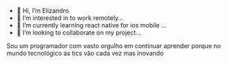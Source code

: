 - 👋 Hi, I’m Elizandro
- 👀 I’m interested in to work remotely...
- 🌱 I’m currently learning react native for ios mobile ...
- 💞️ I’m looking to collaborate on my project...

Sou um programador com vasto orgulho 
em continuar aprender porque no mundo tecnológico 
as tics vão cada vez mas inovando


